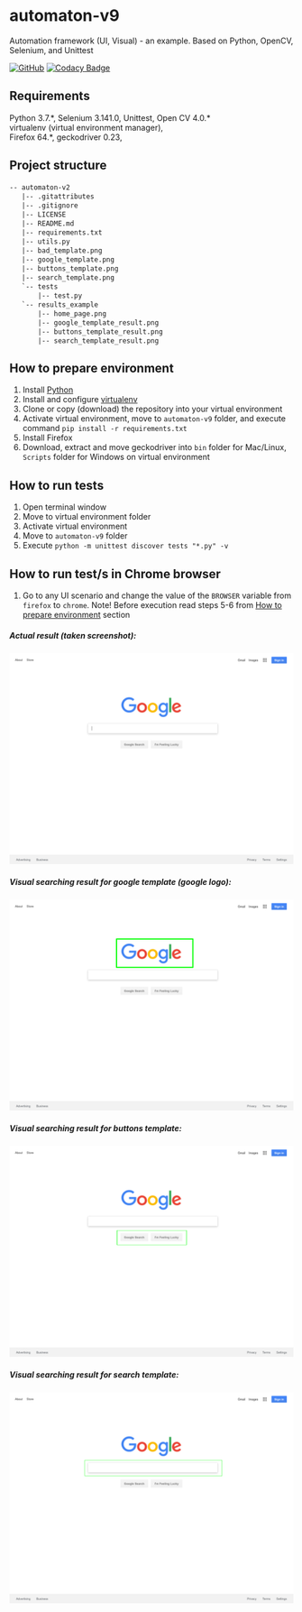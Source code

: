 # automaton-v9

Automation framework (UI, Visual) - an example. Based on Python, OpenCV, Selenium, and Unittest

[![GitHub](https://img.shields.io/github/license/mashape/apistatus.svg)](https://github.com/BurhanH/automaton-v9/blob/master/LICENSE)
[![Codacy Badge](https://api.codacy.com/project/badge/Grade/7cdc286cad594d3ab1cec707c33007bf)](https://app.codacy.com/app/BurhanH/automaton-v9?utm_source=github.com&utm_medium=referral&utm_content=BurhanH/automaton-v9&utm_campaign=Badge_Grade_Settings)

## Requirements
Python 3.7.\*, Selenium 3.141.0, Unittest, Open CV 4.0.* <br>
virtualenv (virtual environment manager), <br> 
Firefox 64.\*, geckodriver 0.23, <br>

## Project structure
```text
-- automaton-v2
   |-- .gitattributes
   |-- .gitignore
   |-- LICENSE
   |-- README.md
   |-- requirements.txt
   |-- utils.py
   |-- bad_template.png
   |-- google_template.png
   |-- buttons_template.png
   |-- search_template.png
   `-- tests
       |-- test.py
   `-- results_example
       |-- home_page.png
       |-- google_template_result.png
       |-- buttons_template_result.png
       |-- search_template_result.png
```

## How to prepare environment
1) Install [Python](https://www.python.org/downloads/)
2) Install and configure [virtualenv](https://packaging.python.org/guides/installing-using-pip-and-virtualenv/)
3) Clone or copy (download) the repository into your virtual environment
4) Activate virtual environment, move to `automaton-v9` folder, and execute command `pip install -r requirements.txt`
5) Install Firefox
6) Download, extract and move geckodriver into `bin` folder for Mac/Linux, `Scripts` folder for Windows on virtual environment

## How to run tests
1) Open terminal window
2) Move to virtual environment folder
3) Activate virtual environment
4) Move to `automaton-v9` folder
5) Execute `python -m unittest discover tests "*.py" -v`

## How to run test/s in Chrome browser
1) Go to any UI scenario and change the value of the `BROWSER` variable from `firefox` to `chrome`. Note! Before execution read steps 5-6 from [How to prepare environment](https://github.com/BurhanH/automaton-v2#how-to-prepare-environment) section

##### Actual result (taken screenshot):

![alt text](https://github.com/BurhanH/automaton-v9/raw/master/results_example/home_page.png "Actual result for home page") <br>

##### Visual searching result for google template (google logo):

![alt text](https://github.com/BurhanH/automaton-v9/raw/master/results_example/google_template_result.png "Result for google logo template") <br>

##### Visual searching result for buttons template:

![alt text](https://github.com/BurhanH/automaton-v9/raw/master/results_example/buttons_template_result.png "Result for buttons") <br>

##### Visual searching result for search template:

![alt text](https://github.com/BurhanH/automaton-v9/raw/master/results_example/search_template_result.png "Result for google search text field") <br>
